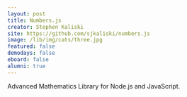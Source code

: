 ```yaml
---
layout: post
title: Numbers.js
creator: Stephen Kaliski
site: https://github.com/sjkaliski/numbers.js
image: /lib/img/cats/three.jpg
featured: false
demodays: false
eboard: false
alumni: true
---
```

Advanced Mathematics Library for Node.js and JavaScript.